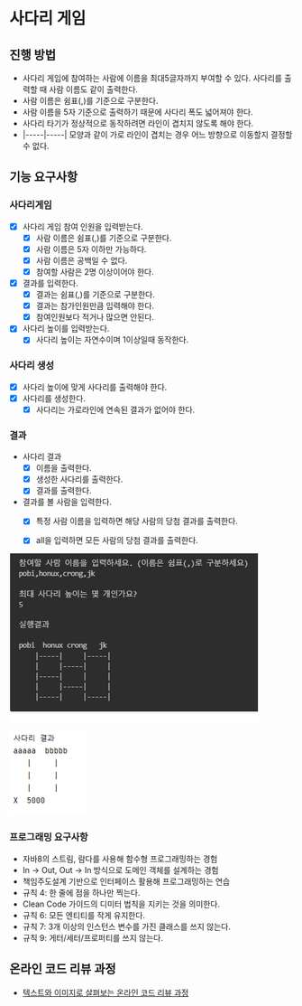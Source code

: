 # 사다리 게임
## 진행 방법
* 사다리 게임에 참여하는 사람에 이름을 최대5글자까지 부여할 수 있다. 사다리를 출력할 때 사람 이름도 같이 출력한다.
* 사람 이름은 쉼표(,)를 기준으로 구분한다.
* 사람 이름을 5자 기준으로 출력하기 때문에 사다리 폭도 넓어져야 한다.
* 사다리 타기가 정상적으로 동작하려면 라인이 겹치지 않도록 해야 한다.
* |-----|-----| 모양과 같이 가로 라인이 겹치는 경우 어느 방향으로 이동할지 결정할 수 없다.
## 기능 요구사항
### 사다리게임
* [X] 사다리 게임 참여 인원을 입력받는다.
  * [X] 사람 이름은 쉼표(,)를 기준으로 구분한다.
  * [X] 사람 이름은 5자 이하만 가능하다.
  * [X] 사람 이름은 공백일 수 없다.
  * [X] 참여할 사람은 2명 이상이어야 한다.
* [X] 결과를 입력한다.
  * [X] 결과는 쉼표(,)를 기준으로 구분한다.
  * [X] 결과는 참가인원만큼 입력해야 한다.
  * [X] 참여인원보다 적거나 많으면 안된다.
* [X] 사다리 높이를 입력받는다.
  * [X] 사다리 높이는 자연수이며 1이상일때 동작한다. 
### 사다리 생성
* [X] 사다리 높이에 맞게 사다리를 출력해야 한다.
* [X] 사다리를 생성한다.
  * [X] 사다리는 가로라인에 연속된 결과가 없어야 한다. 
### 결과
* 사다리 결과
  * [X] 이름을 출력한다.
  * [X] 생성한 사다리를 출력한다.
  * [X] 결과를 출력한다.
* 결과를 볼 사람을 입력한다.
  * [X] 특정 사람 이름을 입력하면 해당 사람의 당첨 결과를 출력한다.
  * [X] all을 입력하면 모든 사람의 당첨 결과를 출력한다.
  

![img.png](resultImg.png)

![img.png](img.png)

### 프로그래밍 요구사항
- 자바8의 스트림, 람다를 사용해 함수형 프로그래밍하는 경험
- In -> Out, Out -> In 방식으로 도메인 객체를 설계하는 경험
- 책임주도설계 기반으로 인터페이스 활용해 프로그래밍하는 연습
- 규칙 4: 한 줄에 점을 하나만 찍는다.
- Clean Code 가이드의 디미터 법칙을 지키는 것을 의미한다.
- 규칙 6: 모든 엔티티를 작게 유지한다.
- 규칙 7: 3개 이상의 인스턴스 변수를 가진 클래스를 쓰지 않는다.
- 규칙 9: 게터/세터/프로퍼티를 쓰지 않는다.
## 온라인 코드 리뷰 과정
* [텍스트와 이미지로 살펴보는 온라인 코드 리뷰 과정](https://github.com/nextstep-step/nextstep-docs/tree/master/codereview)